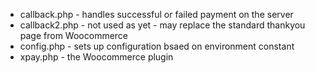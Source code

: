 - callback.php - handles successful or failed payment on the server
- callback2.php - not used as yet - may replace the standard thankyou page from Woocommerce
- config.php - sets up configuration bsaed on environment constant
- xpay.php - the Woocommerce plugin